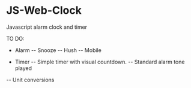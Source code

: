 # JS-Web-Clock
Javascript alarm clock and timer

TO DO:
- Alarm
-- Snooze
-- Hush
-- Mobile

- Timer
-- Simple timer with visual countdown. 
-- Standard alarm tone played

-- Unit conversions

